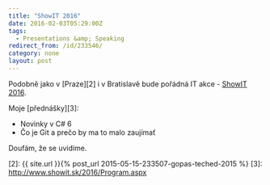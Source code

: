 ```yaml
---
title: "ShowIT 2016"
date: 2016-02-03T05:29:00Z
tags:
  - Presentations &amp; Speaking
redirect_from: /id/233546/
category: none
layout: post
---
```

Podobně jako v [Praze][2] i v Bratislavě bude pořádná IT akce - [ShowIT 2016][1].

Moje [přednášky][3]:

* Novinky v C# 6
* Čo je Git a prečo by ma to malo zaujímať

Doufám, že se uvidíme.

[1]: http://www.showit.sk/2016
[2]: {{ site.url }}{% post_url 2015-05-15-233507-gopas-teched-2015 %}
[3]: http://www.showit.sk/2016/Program.aspx
